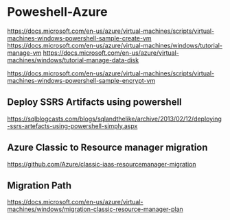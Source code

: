 # Poweshell-Azure
https://docs.microsoft.com/en-us/azure/virtual-machines/scripts/virtual-machines-windows-powershell-sample-create-vm
https://docs.microsoft.com/en-us/azure/virtual-machines/windows/tutorial-manage-vm
https://docs.microsoft.com/en-us/azure/virtual-machines/windows/tutorial-manage-data-disk

https://docs.microsoft.com/en-us/azure/virtual-machines/scripts/virtual-machines-windows-powershell-sample-encrypt-vm

Deploy SSRS Artifacts using powershell
---------------------------------------

https://sqlblogcasts.com/blogs/sqlandthelike/archive/2013/02/12/deploying-ssrs-artefacts-using-powershell-simply.aspx


Azure Classic to Resource manager migration
-------------------------------------------

https://github.com/Azure/classic-iaas-resourcemanager-migration

Migration Path
--------------

https://docs.microsoft.com/en-us/azure/virtual-machines/windows/migration-classic-resource-manager-plan

